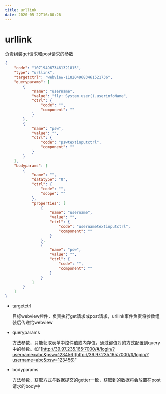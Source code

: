```yaml
---
title: urllink
date: 2020-05-22T16:00:26
---
```


# urllink

负责组装get请求和post请求的参数

```json
{
    "code": "1071949673461321815",
    "type": "urllink",
    "targetctrl": "webview-1182049683461521736",
    "queryparams": [
        {
            "name": "username",
            "value": "fly: System.user().userinfoName",
            "ctrl": {
                "code": "",
                "component": ""
            }
        },
        {
            "name": "psw",
            "value": "",
            "ctrl": {
                "code": "pswtextinputctrl",
                "component": ""
            }
        }
    ],
    "bodyparams": [
        {
            "name": "",
            "datatype": "0",
            "ctrl": {
                "code": "",
                "scope": ""
            },
            "properties": [
                {
                    "name": "username",
                    "value": "",
                    "ctrl": {
                        "code": "usernametextinputctrl",
                        "component": ""
                    }
                },
                {
                    "name": "psw",
                    "value": "",
                    "ctrl": {
                        "code": "",
                        "component": ""
                    }
                }
            ]
        }
    ]
}
```

* targetctrl

  目标webview控件，负责执行get请求或post请求，urllink事件负责将参数组装后传递给webview

* queryparams

  方法参数，只能获取表单中控件值或内存值，通过键值对的方式配置到query中的参数。如"[http://39.97.235.165:7000/#/login/?username=abc&psw=123456](http://39.97.235.165:7000/#/login/?username=abc&psw=123456)"

* bodyparams

  方法参数，获取方式与数据提交的getter一致，获取到的数据将会放置在post请求的body中